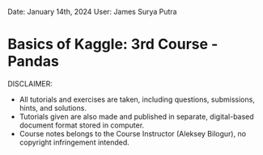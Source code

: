 Date: January 14th, 2024
User: James Surya Putra

# Basics of Kaggle: 3rd Course - Pandas

DISCLAIMER:
- All tutorials and exercises are taken, including questions, submissions, hints, and solutions.
- Tutorials given are also made and published in separate, digital-based document format stored in computer.
- Course notes belongs to the Course Instructor (Aleksey Bilogur), no copyright infringement intended.
